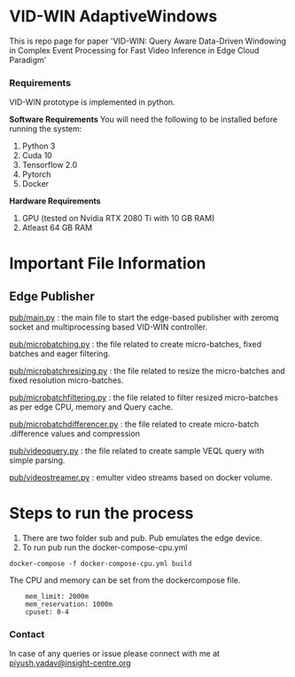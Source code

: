 # VID-WIN AdaptiveWindows

This is repo page for paper 'VID-WIN: Query Aware Data-Driven Windowing in Complex Event Processing for Fast Video Inference in Edge Cloud Paradigm'

### Requirements
VID-WIN prototype is implemented in python.

**Software Requirements**
You will need the following to be installed before running the system:
1. Python 3
2. Cuda 10
3. Tensorflow 2.0
4. Pytorch
5. Docker

**Hardware Requirements**
1. GPU (tested on Nvidia RTX 2080 Ti with 10 GB RAM)
2. Atleast 64 GB RAM

# Important File Information

## Edge Publisher

[pub/main.py](https://github.com/piyushy1/AdaptiveVidWindows/blob/master/pyzmq-vidwin/pub/main.py) : the main file to start the edge-based publisher with zeromq socket and multiprocessing based VID-WIN controller.

[pub/microbatching.py](https://github.com/piyushy1/AdaptiveVidWindows/blob/master/pyzmq-vidwin/pub/microbatching.py) : the file related to create micro-batches, fixed batches and eager filtering.

[pub/microbatchresizing.py](https://github.com/piyushy1/AdaptiveVidWindows/blob/master/pyzmq-vidwin/pub/microbatchresizing.py) : the file related to resize the micro-batches and fixed resolution micro-batches.

[pub/microbatchfiltering.py](https://github.com/piyushy1/AdaptiveVidWindows/blob/master/pyzmq-vidwin/pub/microbatchfiltering.py) : the file related to filter resized micro-batches as per edge CPU, memory and Query cache.

[pub/microbatchdifferencer.py](https://github.com/piyushy1/AdaptiveVidWindows/blob/master/pyzmq-vidwin/pub/microbatchdifferencer.py) : the file related to create micro-batch .difference values and compression 

[pub/videoquery.py](https://github.com/piyushy1/AdaptiveVidWindows/blob/master/pyzmq-vidwin/pub/videoquery.py) : the file related to create sample VEQL query with simple parsing.

[pub/videostreamer.py](github.com/piyushy1/AdaptiveVidWindows/blob/master/pyzmq-vidwin/pub/videostreamer.py) : emulter video streams based on docker volume.

# Steps to run the process
1. There are two folder sub and pub. Pub emulates the edge device.
2. To run pub run the docker-compose-cpu.yml

```
docker-compose -f docker-compose-cpu.yml build
```
The CPU and memory can be set from the dockercompose file.
```
    mem_limit: 2000m
    mem_reservation: 1000m
    cpuset: 0-4
```


### Contact
In case of any queries or issue please connect with me at piyush.yadav@insight-centre.org

